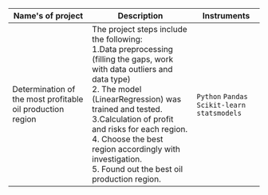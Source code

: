 | Name's of project                                          | Description                                                                                                                                                                                                                                                                                                                                                    |                              Instruments |
|------------------------------------------------------------|----------------------------------------------------------------------------------------------------------------------------------------------------------------------------------------------------------------------------------------------------------------------------------------------------------------------------------------------------------------|------------------------------------------|
| Determination of the most profitable oil production region | The project steps include the following:<br/> 1.Data preprocessing (filling the gaps, work with data outliers and data type)<br/>2. The model (LinearRegression) was trained and tested.<br/>3.Calculation of profit and risks for each region.<br/>4. Choose the best region accordingly with investigation.<br/>5. Found out the best oil production region. | `Python` `Pandas` `Scikit-learn` `statsmodels`  |                                                                                                                                                                                                              |                                                 |
